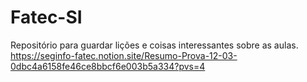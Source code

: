 # Fatec-SI
Repositório para guardar lições e coisas interessantes sobre as aulas.
https://seginfo-fatec.notion.site/Resumo-Prova-12-03-0dbc4a6158fe46ce8bbcf6e003b5a334?pvs=4

